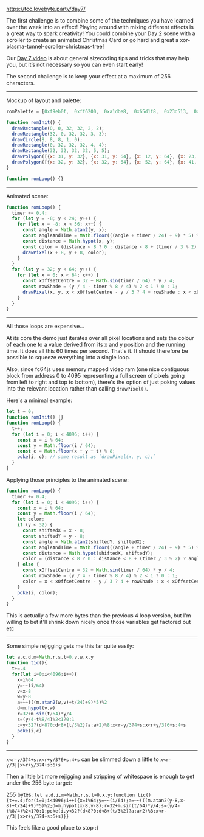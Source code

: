 https://tcc.lovebyte.party/day7/

The first challenge is to combine some of the techniques you have learned over the week into an effect! Playing around with mixing different effects is a great way to spark creativity! You could combine your Day 2 scene with a scroller to create an animated Christmas Card or go hard and great a xor-plasma-tunnel-scroller-christmas-tree!

Our [Day 7 video](https://www.youtube.com/watch?v=bCus9KXBk68) is about general sizecoding tips and tricks that may help you, but it’s not necessary so you can even start early!

The second challenge is to keep your effect at a maximum of 256 characters.

-----

Mockup of layout and palette:

```js
romPalette = [0xf9eb0f,  0xff6200,  0xa1dbe8,  0x65d1f8,  0x23d513,  0x20C011,  0xa2a2a2,  0x929292];

function romInit() {
  drawRectangle(0, 0, 32, 32, 2, 2);
  drawRectangle(32, 0, 32, 32, 3, 3);
  drawCircle(8, 8, 8, 1, 0);
  drawRectangle(0, 32, 32, 32, 4, 4);
  drawRectangle(32, 32, 32, 32, 5, 5);
  drawPolygon([{x: 31, y: 32}, {x: 31, y: 64}, {x: 12, y: 64}, {x: 23, y: 32}, ], 6, 6);
  drawPolygon([{x: 32, y: 32}, {x: 32, y: 64}, {x: 52, y: 64}, {x: 41, y: 32}, ], 7, 7);
}

function romLoop() {}
```

-----

Animated scene:

```js
function romLoop() {
  timer += 0.4;
  for (let y = -8; y < 24; y++) {
    for (let x = -8; x < 56; x++) {
      const angle = Math.atan2(y, x);
      const angleAndTime = Math.floor(((angle + timer / 24) + 9) * 5) % 2;
      const distance = Math.hypot(x, y);
      const color = (distance < 8 ? 0 : distance < 8 + (timer / 3 % 2) ? angleAndTime : angleAndTime + 2) % 8;
      drawPixel(x + 8, y + 8, color);
    }
  }
  for (let y = 32; y < 64; y++) {
    for (let x = 0; x < 64; x++) {
      const xOffsetCentre = 32 + Math.sin(timer / 64) * y / 4;
      const rowShade = (y / 4 - timer % 8 / 4) % 2 < 1 ? 0 : 1;
      drawPixel(x, y, x < xOffsetCentre - y / 3 ? 4 + rowShade : x < xOffsetCentre + y / 3 ? 6 + rowShade : 4 + rowShade);
    }
  }
}
```

-----

All those loops are expensive...

At its core the demo just iterates over all pixel locations and sets the colour of each one to a value derived from its x and y position and the running time. It does all this 60 times per second. That's it. It should therefore be possible to squeeze everything into a single loop.

Also, since fc64js uses memory mapped video ram (one nice contiguous block from address 0 to 4095 representing a full screen of pixels going from left to right and top to bottom), there's the option of just poking values into the relevant location rather than calling `drawPixel()`.

Here's a minimal example:

```js
let t = 0;
function romInit() {}
function romLoop() {
  t++;
  for (let i = 0; i < 4096; i++) {
    const x = i % 64;
    const y = Math.floor(i / 64);
    const c = Math.floor(x + y + t) % 8;  
    poke(i, c); // same result as `drawPixel(x, y, c);`
  }
}
```

Applying those principles to the animated scene:

```js
function romLoop() {
  timer += 0.4;
  for (let i = 0; i < 4096; i++) {
    const x = i % 64;
    const y = Math.floor(i / 64);
    let color;
    if (y < 32) {
      const shiftedX = x - 8;
      const shiftedY = y - 8;
      const angle = Math.atan2(shiftedY, shiftedX);
      const angleAndTime = Math.floor(((angle + timer / 24) + 9) * 5) % 2;
      const distance = Math.hypot(shiftedX, shiftedY);
      color = (distance < 8 ? 0 : distance < 8 + (timer / 3 % 2) ? angleAndTime : angleAndTime + 2) % 8;
    } else {
      const xOffsetCentre = 32 + Math.sin(timer / 64) * y / 4;
      const rowShade = (y / 4 - timer % 8 / 4) % 2 < 1 ? 0 : 1;
      color = x < xOffsetCentre - y / 3 ? 4 + rowShade : x < xOffsetCentre + y / 3 ? 6 + rowShade : 4 + rowShade;
    }
    poke(i, color);
  }
}
```

This is actually a few more bytes than the previous 4 loop version, but I'm willing to bet it'll shrink down nicely once those variables get factored out etc

-----

Some simple rejigging gets me this far quite easily:

```js
let a,c,d,m=Math,r,s,t=0,v,w,x,y
function tic(){
  t+=.4
  for(let i=0;i<4096;i++){
    x=i%64
    y=~~(i/64)
    v=x-8
    w=y-8
    a=~~(((m.atan2(w,v)+t/24)+9)*5)%2
    d=m.hypot(v,w)
    r=32+m.sin(t/64)*y/4
    s=(y/4-t%8/4)%2<1?0:1
    c=y<32?(d<8?0:d<8+(t/3%2)?a:a+2)%8:x<r-y/3?4+s:x<r+y/3?6+s:4+s
    poke(i,c)
  }
}
```

-----

`x<r-y/3?4+s:x<r+y/3?6+s:4+s` can be slimmed down a little to `x<r-y/3||x>r+y/3?4+s:6+s`

Then a little bit more rejigging and stripping of whitespace is enough to get under the 256 byte target:

255 bytes: `let a,d,i,m=Math,r,s,t=0,x,y;function tic(){t+=.4;for(i=0;i<4096;i++){x=i%64;y=~~(i/64);a=~~(((m.atan2(y-8,x-8)+t/24)+9)*5)%2;d=m.hypot(x-8,y-8);r=32+m.sin(t/64)*y/4;s=(y/4-t%8/4)%2<1?0:1;poke(i,y<32?(d<8?0:d<8+(t/3%2)?a:a+2)%8:x<r-y/3||x>r+y/3?4+s:6+s)}}`

This feels like a good place to stop :)
